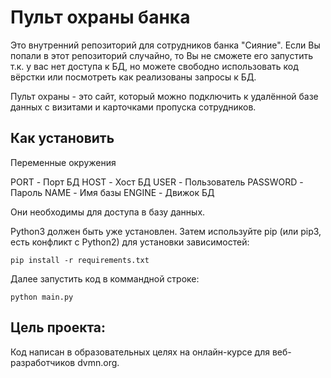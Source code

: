 # Пульт охраны банка
Это внутренний репозиторий для сотрудников банка "Сияние". Если Вы попали в этот репозиторий случайно, то Вы не сможете его запустить т.к. у вас нет доступа к БД, но можете свободно использовать код вёрстки или посмотреть как реализованы запросы к БД. 

Пульт охраны - это сайт, который можно подключить к удалённой базе данных с визитами и карточками пропуска сотрудников.

## Как установить

Переменные окружения

PORT - Порт БД
HOST - Хост БД
USER - Пользователь
PASSWORD - Пароль
NAME - Имя базы
ENGINE - Движок БД

Они необходимы для доступа в базу данных.

Python3 должен быть уже установлен. Затем используйте pip (или pip3, есть конфликт с Python2) для установки зависимостей:

```
pip install -r requirements.txt
```
Далее запустить код в коммандной строке:

```
python main.py
```

## Цель проекта:
Код написан в образовательных целях на онлайн-курсе для веб-разработчиков dvmn.org.
